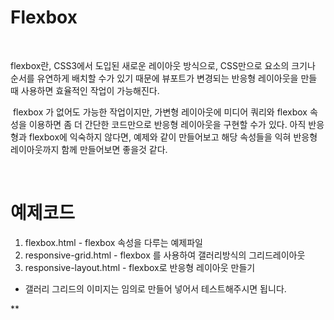 # Flexbox
﻿

flexbox란,
CSS3에서 도입된 새로운 레이아웃 방식으로,
CSS만으로 요소의 크기나 순서를 유연하게 배치할 수가 있기 때문에
뷰포트가 변경되는 반응형 레이아웃을 만들 때 사용하면 효율적인 작업이 가능해진다.

﻿
flexbox 가 없어도 가능한 작업이지만, 가변형 레이아웃에 미디어 쿼리와 flexbox 속성을 이용하면 좀 더 간단한 코드만으로 반응형 레이아웃을 구현할 수가 있다.
아직 반응형과 flexbox에 익숙하지 않다면, 예제와 같이 만들어보고 해당 속성들을 익혀 반응형 레이아웃까지 함께 만들어보면 좋을것 같다.

﻿
 
# 예제코드

1. flexbox.html - flexbox 속성을 다루는 예제파일
2. responsive-grid.html - flexbox 를 사용하여 갤러리방식의 그리드레이아웃
3. responsive-layout.html - flexbox로 반응형 레이아웃 만들기 


* 갤러리 그리드의 이미지는 임의로 만들어 넣어서 테스트해주시면 됩니다.

**

